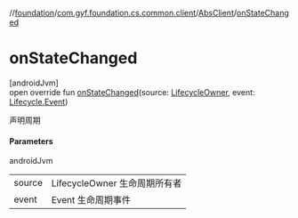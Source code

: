 //[foundation](../../../index.md)/[com.gyf.foundation.cs.common.client](../index.md)/[AbsClient](index.md)/[onStateChanged](on-state-changed.md)

# onStateChanged

[androidJvm]\
open override fun [onStateChanged](on-state-changed.md)(source: [LifecycleOwner](https://developer.android.com/reference/kotlin/androidx/lifecycle/LifecycleOwner.html), event: [Lifecycle.Event](https://developer.android.com/reference/kotlin/androidx/lifecycle/Lifecycle.Event.html))

声明周期

#### Parameters

androidJvm

| | |
|---|---|
| source | LifecycleOwner 生命周期所有者 |
| event | Event 生命周期事件 |